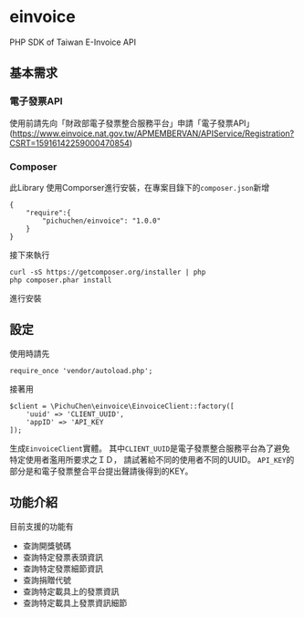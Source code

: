 # einvoice
PHP SDK of Taiwan E-Invoice API


## 基本需求

### 電子發票API
使用前請先向「財政部電子發票整合服務平台」申請「電子發票API」(https://www.einvoice.nat.gov.tw/APMEMBERVAN/APIService/Registration?CSRT=15916142259000470854)

### Composer
此Library 使用Comporser進行安裝，在專案目錄下的`composer.json`新增

    {
        "require":{
            "pichuchen/einvoice": "1.0.0"
        }
    }
  
 接下來執行
 
    curl -sS https://getcomposer.org/installer | php
    php composer.phar install
    
 進行安裝

## 設定
使用時請先

    require_once 'vendor/autoload.php';
    
接著用

    $client = \PichuChen\einvoice\EinvoiceClient::factory([
        'uuid' => 'CLIENT_UUID',
        'appID' => 'API_KEY
    ]);

生成`EinvoiceClient`實體。
其中`CLIENT_UUID`是電子發票整合服務平台為了避免特定使用者濫用所要求之ＩＤ，
請試著給不同的使用者不同的UUID。
`API_KEY`的部分是和電子發票整合平台提出聲請後得到的KEY。

## 功能介紹

目前支援的功能有

* 查詢開獎號碼
* 查詢特定發票表頭資訊
* 查詢特定發票細節資訊
* 查詢捐贈代號
* 查詢特定載具上的發票資訊
* 查詢特定載具上發票資訊細節
 
